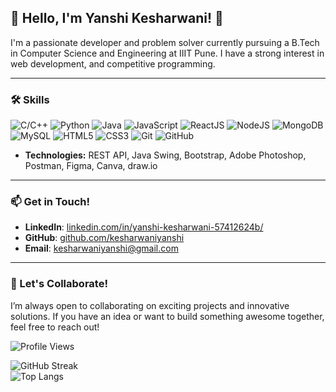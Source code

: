## 🚀 Hello, I'm Yanshi Kesharwani! 👋

I'm a passionate developer and problem solver currently pursuing a B.Tech in Computer Science and Engineering at IIIT Pune. I have a strong interest in web development, and competitive programming.

---


### 🛠️ Skills

![C/C++](https://img.shields.io/badge/-C%2FC%2B%2B-00599C?style=flat&logo=c%2B%2B&logoColor=white)
![Python](https://img.shields.io/badge/-Python-3776AB?style=flat&logo=python&logoColor=white)
![Java](https://img.shields.io/badge/-Java-007396?style=flat&logo=java&logoColor=white)
![JavaScript](https://img.shields.io/badge/-JavaScript-F7DF1E?style=flat&logo=javascript&logoColor=black)
![ReactJS](https://img.shields.io/badge/-ReactJS-61DAFB?style=flat&logo=react&logoColor=black)
![NodeJS](https://img.shields.io/badge/-NodeJS-339933?style=flat&logo=node.js&logoColor=white)
![MongoDB](https://img.shields.io/badge/-MongoDB-47A248?style=flat&logo=mongodb&logoColor=white)
![MySQL](https://img.shields.io/badge/-MySQL-4479A1?style=flat&logo=mysql&logoColor=white)
![HTML5](https://img.shields.io/badge/-HTML5-E34F26?style=flat&logo=html5&logoColor=white)
![CSS3](https://img.shields.io/badge/-CSS3-1572B6?style=flat&logo=css3&logoColor=white)
![Git](https://img.shields.io/badge/-Git-F05032?style=flat&logo=git&logoColor=white)
![GitHub](https://img.shields.io/badge/-GitHub-181717?style=flat&logo=github&logoColor=white)

- **Technologies:** REST API, Java Swing, Bootstrap, Adobe Photoshop, Postman, Figma, Canva, draw.io  
  

---


### 📫 Get in Touch!

- **LinkedIn**: [linkedin.com/in/yanshi-kesharwani-57412624b/](https://www.linkedin.com/in/yanshi-kesharwani-57412624b/)
- **GitHub**: [github.com/kesharwaniyanshi](https://github.com/kesharwaniyanshi)
- **Email**: [kesharwaniyanshi@gmail.com](mailto:kesharwaniyanshi@gmail.com)

---

### 🌱 Let's Collaborate!

I’m always open to collaborating on exciting projects and innovative solutions. If you have an idea or want to build something awesome together, feel free to reach out!


![Profile Views](https://komarev.com/ghpvc/?username=kesharwaniyanshi&color=blue&style=flat-square)


![GitHub Streak](https://github-readme-streak-stats.herokuapp.com/?user=kesharwaniyanshi&theme=highcontrast)  
![Top Langs](https://github-readme-stats.vercel.app/api/top-langs/?username=kesharwaniyanshi&layout=compact)

